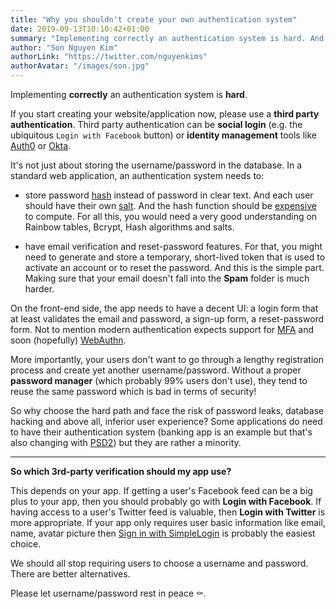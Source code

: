 ```yaml
---
title: "Why you shouldn't create your own authentication system"
date: 2019-09-13T10:10:42+01:00
summary: "Implementing correctly an authentication system is hard. And *users don't like it.*"
author: "Son Nguyen Kim"
authorLink: "https://twitter.com/nguyenkims"
authorAvatar: "/images/son.jpg"
---
```


Implementing **correctly** an authentication system is **hard**.

If you start creating your website/application now, please use a **third party authentication**. Third party authentication can be **social login** (e.g. the ubiquitous `Login with Facebook` button) or **identity management** tools like [Auth0](https://auth0.com) or [Okta](https://www.okta.com).

It's not just about storing the username/password in the database. In a standard web application, an authentication system needs to:

- store password [hash](https://en.wikipedia.org/wiki/Cryptographic_hash_function#Password_verification) instead of password in clear text. And each user should have their own [salt](https://en.wikipedia.org/wiki/Salt_(cryptography)). And the hash function should be [expensive](https://codahale.com/how-to-safely-store-a-password/) to compute. For all this, you would need a very good understanding on Rainbow tables, Bcrypt, Hash algorithms and salts.

- have email verification and reset-password features. For that, you might need to generate and store a temporary, short-lived token that is used to activate an account or to reset the password. And this is the simple part. Making sure that your email doesn't fall into the **Spam** folder is much harder.

On the front-end side, the app needs to have a decent UI: a login form that at least validates the email and password, a sign-up form, a reset-password form. Not to mention modern authentication expects support for [MFA](https://en.wikipedia.org/wiki/Multi-factor_authentication) and soon (hopefully) [WebAuthn](https://en.wikipedia.org/wiki/WebAuthn).

More importantly, your users don't want to go through a lengthy registration process and create yet another username/password. Without a proper **password manager** (which probably 99% users don't use), they tend to reuse the same password which is bad in terms of security!

So why choose the hard path and face the risk of password leaks, database hacking and above all, inferior user experience? Some applications do need to have their authentication system (banking app is an example but that's also changing with [PSD2](https://en.wikipedia.org/wiki/Payment_Services_Directive)) but they are rather a minority.

---

**So which 3rd-party verification should my app use?**

This depends on your app. If getting a user's Facebook feed can be a big plus to your app, then you should probably go with **Login with Facebook**. If having access to a user's Twitter feed is valuable, then **Login with Twitter** is more appropriate. If your app only requires user basic information like email, name, avatar picture then [Sign in with SimpleLogin](/developer) is probably the easiest choice.

We should all stop requiring users to choose a username and password. There are better alternatives.

Please let username/password rest in peace ⚰️.
